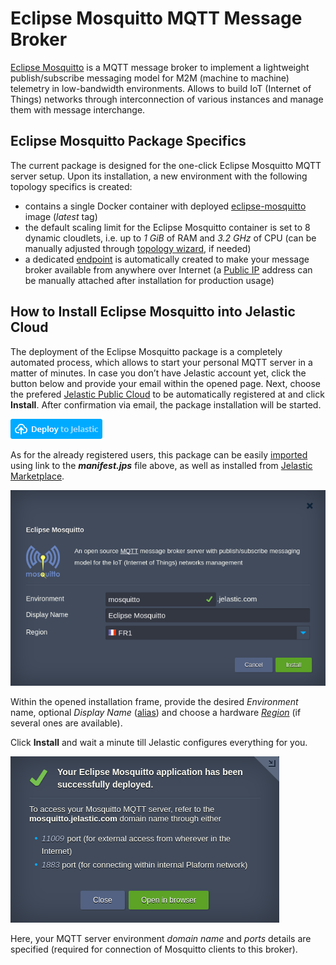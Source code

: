 # Eclipse Mosquitto MQTT Message Broker

[Eclipse Mosquitto](https://mosquitto.org/) is a MQTT message broker to implement a lightweight publish/subscribe messaging model for M2M (machine to machine) telemetry in low-bandwidth environments. Allows to build IoT (Internet of Things) networks through interconnection of various instances and manage them with message interchange. 

## Eclipse Mosquitto Package Specifics

The current package is designed for the one-click Eclipse Mosquitto MQTT server setup. Upon its installation, a new environment with the following topology specifics is created: 
* contains a single Docker container with deployed [eclipse-mosquitto](https://hub.docker.com/r/_/eclipse-mosquitto/) image (_latest_ tag)
* the default scaling limit for the Eclipse Mosquitto container is set to 8 dynamic cloudlets, i.e. up to _1 GiB_ of RAM and _3.2 GHz_ of CPU (can be manually adjusted through [topology wizard](https://docs.jelastic.com/setting-up-environment), if needed)
* a dedicated [endpoint](https://docs.jelastic.com/endpoints) is automatically created to make your message broker available from anywhere over Internet (a  [Public IP](https://docs.jelastic.com/public-ipv4) address can be manually attached after installation for production usage)

## How to Install Eclipse Mosquitto into Jelastic Cloud

The deployment of the Eclipse Mosquitto package is a completely automated process, which allows to start your personal MQTT server in a matter of minutes. In case you don’t have Jelastic account yet, click the button below and provide your email within the opened page. Next, choose the prefered [Jelastic Public Cloud](https://jelastic.cloud/) to be automatically registered at and click **Install**. After confirmation via email, the package installation will be started.

[![deploy-to-jelastic](images/deploy-to-jelastic.png)](https://jelastic.com/install-application/?manifest=https://raw.githubusercontent.com/jelastic-jps/mosquitto/master/manifest.jps)

As for the already registered users, this package can be easily [imported](https://docs.jelastic.com/environment-import) using link to the _**manifest.jps**_ file above, as well as installed from [Jelastic Marketplace](https://docs.jelastic.com/marketplace).

![mosquitto-install](images/mosquitto-install.png)

Within the opened installation frame, provide the desired _Environment_ name, optional _Display Name_ ([alias](https://docs.jelastic.com/environment-aliases)) and choose a hardware _[Region](https://docs.jelastic.com/environment-regions)_ (if several ones are available).

Click **Install** and wait a minute till Jelastic configures everything for you.

![mosquitto-installed](images/mosquitto-installed.png)

Here, your MQTT server environment _domain name_ and _ports_ details are specified (required for connection of Mosquitto clients to this broker).
